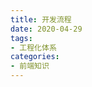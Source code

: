 ```yaml
---
title: 开发流程
date: 2020-04-29
tags:
- 工程化体系
categories:
- 前端知识
---
```


<!-- https://juejin.cn/post/6875874533228838925 -->